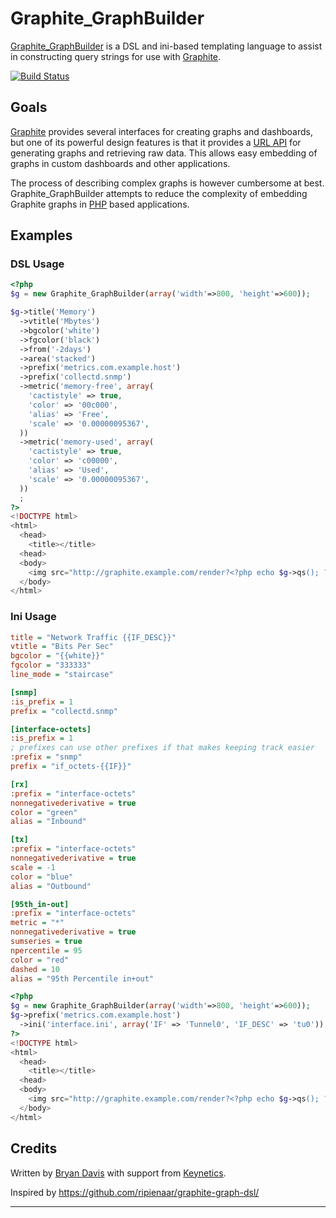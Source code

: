 Graphite_GraphBuilder
=====================

[Graphite_GraphBuilder][] is a DSL and ini-based templating language to assist
in constructing query strings for use with [Graphite][].

[![Build Status][ci-status]][ci-home]

Goals
-----

[Graphite][] provides several interfaces for
creating graphs and dashboards, but one of its powerful design features is
that it provides a [URL API][url-api] for generating graphs and retrieving raw
data. This allows easy embedding of graphs in custom dashboards and other
applications.

The process of describing complex graphs is however cumbersome at best.
Graphite_GraphBuilder attempts to reduce the complexity of embedding Graphite
graphs in [PHP][] based applications.


Examples
--------
### DSL Usage
```php
<?php
$g = new Graphite_GraphBuilder(array('width'=>800, 'height'=>600));

$g->title('Memory')
  ->vtitle('Mbytes')
  ->bgcolor('white')
  ->fgcolor('black')
  ->from('-2days')
  ->area('stacked')
  ->prefix('metrics.com.example.host')
  ->prefix('collectd.snmp')
  ->metric('memory-free', array(
    'cactistyle' => true,
    'color' => '00c000',
    'alias' => 'Free',
    'scale' => '0.00000095367',
  ))
  ->metric('memory-used', array(
    'cactistyle' => true,
    'color' => 'c00000',
    'alias' => 'Used',
    'scale' => '0.00000095367',
  ))
  ;
?>
<!DOCTYPE html>
<html>
  <head>
    <title></title>
  <head>
  <body>
    <img src="http://graphite.example.com/render?<?php echo $g->qs(); ?>">
  </body>
</html>
```

### Ini Usage
```ini
title = "Network Traffic {{IF_DESC}}"
vtitle = "Bits Per Sec"
bgcolor = "{{white}}"
fgcolor = "333333"
line_mode = "staircase"

[snmp]
:is_prefix = 1
prefix = "collectd.snmp"

[interface-octets]
:is_prefix = 1
; prefixes can use other prefixes if that makes keeping track easier
:prefix = "snmp"
prefix = "if_octets-{{IF}}"

[rx]
:prefix = "interface-octets"
nonnegativederivative = true
color = "green"
alias = "Inbound"

[tx]
:prefix = "interface-octets"
nonnegativederivative = true
scale = -1
color = "blue"
alias = "Outbound"

[95th_in-out]
:prefix = "interface-octets"
metric = "*"
nonnegativederivative = true
sumseries = true
npercentile = 95
color = "red"
dashed = 10
alias = "95th Percentile in+out"
```

```php
<?php
$g = new Graphite_GraphBuilder(array('width'=>800, 'height'=>600));
$g->prefix('metrics.com.example.host')
  ->ini('interface.ini', array('IF' => 'Tunnel0', 'IF_DESC' => 'tu0'));
?>
<!DOCTYPE html>
<html>
  <head>
    <title></title>
  <head>
  <body>
    <img src="http://graphite.example.com/render?<?php echo $g->qs(); ?>">
  </body>
</html>
```

Credits
-------
Written by [Bryan Davis][bd808] with support from [Keynetics][].

Inspired by https://github.com/ripienaar/graphite-graph-dsl/

---
[Graphite_GraphBuilder]: https://github.com/bd808/graphite-graph-php/
[Graphite]: http://graphite.wikidot.com/
[url-api]: http://readthedocs.org/docs/graphite/en/latest/url-api.html
[PHP]: http://php.net/
[ci-status]: https://secure.travis-ci.org/bd808/graphite-graph-php.png
[ci-home]: http://travis-ci.org/bd808/graphite-graph-php
[bd808]: http://bd808.github.com/
[Keynetics]: http://keynetics.com/
